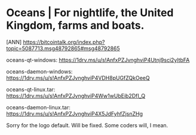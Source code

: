 # Oceans | For nightlife, the United Kingdom, farms and boats.
[ANN] https://bitcointalk.org/index.php?topic=5087713.msg48792865#msg48792865

oceans-qt-windows: https://1drv.ms/u/s!AnfxPZJvnghviP4Utnj9sci2yltbFA

oceans-daemon-windows: https://1drv.ms/u/s!AnfxPZJvnghviP4VDH8pUGfZQkOeeQ

oceans-qt-linux.tar: https://1drv.ms/u/s!AnfxPZJvnghviP4Ww1wUbEib2DfI_Q

oceans-daemon-linux.tar: https://1drv.ms/u/s!AnfxPZJvnghviP4X5JdFyhfZjsnZHg

Sorry for the logo default. Will be fixed. Some coders will, I mean.
